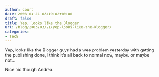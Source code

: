 ```yaml
---
author: court
date: 2003-03-21 08:19:02+00:00
draft: false
title: Yep, looks like the Blogger
url: /blog/2003/03/21/yep-looks-like-the-blogger/
categories:
- Tech
---
```


Yep, looks like the Blogger guys had a wee problem yesterday with getting the publishing done, I think it's all back to normal now, maybe.  or maybe not...

Nice pic though Andrea.
